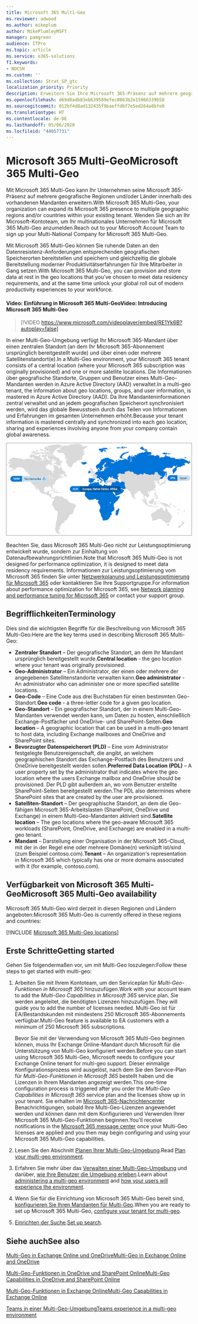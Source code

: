 ```yaml
---
title: Microsoft 365 Multi-Geo
ms.reviewer: adwood
ms.author: mikeplum
author: MikePlumleyMSFT
manager: pamgreen
audience: ITPro
ms.topic: article
ms.service: o365-solutions
f1.keywords:
- NOCSH
ms.custom: ''
ms.collection: Strat_SP_gtc
localization_priority: Priority
description: Erweitern Sie Ihre Microsoft 365-Präsenz auf mehrere geografische Regionen mit Microsoft 365 Multi-Geo.
ms.openlocfilehash: d69d8adb83eb639589efec0863b2e15966339b58
ms.sourcegitcommit: 012bf4d8ad132435f9baeffd6f7e5ed264a8bfe0
ms.translationtype: HT
ms.contentlocale: de-DE
ms.lasthandoff: 05/06/2020
ms.locfileid: "44057731"
---
```

# <a name="microsoft-365-multi-geo"></a><span data-ttu-id="49c18-103">Microsoft 365 Multi-Geo</span><span class="sxs-lookup"><span data-stu-id="49c18-103">Microsoft 365 Multi-Geo</span></span>

<span data-ttu-id="49c18-104">Mit Microsoft 365 Multi-Geo kann Ihr Unternehmen seine Microsoft 365-Präsenz auf mehrere geografische Regionen und/oder Länder innerhalb des vorhandenen Mandanten erweitern.</span><span class="sxs-lookup"><span data-stu-id="49c18-104">With Microsoft 365 Multi-Geo, your organization can expand its Microsoft 365 presence to multiple geographic regions and/or countries within your existing tenant.</span></span> <span data-ttu-id="49c18-105">Wenden Sie sich an Ihr Microsoft-Kontoteam, um Ihr multinationales Unternehmen für Microsoft 365 Multi-Geo anzumelden.</span><span class="sxs-lookup"><span data-stu-id="49c18-105">Reach out to your Microsoft Account Team to sign up your Multi-National Company for Microsoft 365 Multi-Geo.</span></span>
  
<span data-ttu-id="49c18-106">Mit Microsoft 365 Multi-Geo können Sie ruhende Daten an den Datenresistenz-Anforderungen entsprechenden geografischen Speicherorten bereitstellen und speichern und gleichzeitig die globale Bereitstellung moderner Produktivitätserfahrungen für Ihre Mitarbeiter in Gang setzen.</span><span class="sxs-lookup"><span data-stu-id="49c18-106">With Microsoft 365 Multi-Geo, you can provision and store data at rest in the geo locations that you've chosen to meet data residency requirements, and at the same time unlock your global roll out of modern productivity experiences to your workforce.</span></span>

#### <a name="video-introducing-microsoft-365-multi-geo"></a><span data-ttu-id="49c18-107">Video: Einführung in Microsoft 365 Multi-Geo</span><span class="sxs-lookup"><span data-stu-id="49c18-107">Video: Introducing Microsoft 365 Multi-Geo</span></span>

> [!VIDEO https://www.microsoft.com/videoplayer/embed/RE1Yk6B?autoplay=false]

<span data-ttu-id="49c18-108">In einer Multi-Geo-Umgebung verfügt Ihr Microsoft 365-Mandant über einen zentralen Standort (an dem Ihr Microsoft 365-Abonnement ursprünglich bereitgestellt wurde) und über einen oder mehrere Satellitenstandort(e).</span><span class="sxs-lookup"><span data-stu-id="49c18-108">In a Multi-Geo environment, your Microsoft 365 tenant consists of a central location (where your Microsoft 365 subscription was originally provisioned) and one or more satellite locations.</span></span> <span data-ttu-id="49c18-109">Die Informationen über geografische Standorte, Gruppen und Benutzer eines Multi-Geo-Mandanten werden in Azure Active Directory (AAD) verwaltet.</span><span class="sxs-lookup"><span data-stu-id="49c18-109">In a multi-geo tenant, the information about geo locations, groups, and user information, is mastered in Azure Active Directory (AAD).</span></span> <span data-ttu-id="49c18-110">Da Ihre Mandanteninformationen zentral verwaltet und an jedem geografischen Speicherort synchronisiert werden, wird das globale Bewusstsein durch das Teilen von Informationen und Erfahrungen im gesamten Unternehmen erhöht.</span><span class="sxs-lookup"><span data-stu-id="49c18-110">Because your tenant information is mastered centrally and synchronized into each geo location, sharing and experiences involving anyone from your company contain global awareness.</span></span>

![Screenshot der Multi-Geo-Zuordnung aus der SharePoint-Admin Center](media/multi-geo-world-map.png)

<span data-ttu-id="49c18-112">Beachten Sie, dass Microsoft 365 Multi-Geo nicht zur Leistungsoptimierung entwickelt wurde, sondern zur Einhaltung von Datenaufbewahrungsrichtlinien.</span><span class="sxs-lookup"><span data-stu-id="49c18-112">Note that Microsoft 365 Multi-Geo is not designed for performance optimization, it is designed to meet data residency requirements.</span></span> <span data-ttu-id="49c18-113">Informationen zur Leistungsoptimierung vom Microsoft 365 finden Sie unter [Netzwerkplanung und Leistungsoptimierung für Microsoft 365](https://support.office.com/article/e5f1228c-da3c-4654-bf16-d163daee8848) oder kontaktieren Sie Ihre Supportgruppe.</span><span class="sxs-lookup"><span data-stu-id="49c18-113">For information about performance optimization for Microsoft 365, see [Network planning and performance tuning for Microsoft 365](https://support.office.com/article/e5f1228c-da3c-4654-bf16-d163daee8848) or contact your support group.</span></span>

## <a name="terminology"></a><span data-ttu-id="49c18-114">Begrifflichkeiten</span><span class="sxs-lookup"><span data-stu-id="49c18-114">Terminology</span></span>

<span data-ttu-id="49c18-115">Dies sind die wichtigsten Begriffe für die Beschreibung von Microsoft 365 Multi-Geo:</span><span class="sxs-lookup"><span data-stu-id="49c18-115">Here are the key terms used in describing Microsoft 365 Multi-Geo:</span></span>

- <span data-ttu-id="49c18-116">**Zentraler Standort** – Der geografische Standort, an dem Ihr Mandant ursprünglich bereitgestellt wurde.</span><span class="sxs-lookup"><span data-stu-id="49c18-116">**Central location** - the geo location where your tenant was originally provisioned.</span></span>
- <span data-ttu-id="49c18-117">**Geo-Administrator** – Ein Administrator, der einen oder mehrere der angegebenen Satellitenstandorte verwalten kann.</span><span class="sxs-lookup"><span data-stu-id="49c18-117">**Geo administrator** - An administrator who can administer one or more specified satellite locations.</span></span>
- <span data-ttu-id="49c18-118">**Geo-Code** – Eine Code aus drei Buchstaben für einen bestimmten Geo-Standort.</span><span class="sxs-lookup"><span data-stu-id="49c18-118">**Geo code** - a three-letter code for a given geo location.</span></span>
- <span data-ttu-id="49c18-119">**Geo-Standort** – Ein geografischer Standort, der in einem Multi-Geo-Mandanten verwendet werden kann, um Daten zu hosten, einschließlich Exchange-Postfächer und OneDrive- und SharePoint-Seiten.</span><span class="sxs-lookup"><span data-stu-id="49c18-119">**Geo location** – A geographic location that can be used in a multi-geo tenant to host data, including Exchange mailboxes and OneDrive and SharePoint sites.</span></span>
- <span data-ttu-id="49c18-120">**Bevorzugter Datenspeicherort (PLD)** – Eine vom Administrator festgelegte Benutzereigenschaft, die angibt, an welchem geographischen Standort das Exchange-Postfach des Benutzers und OneDrive bereitgestellt werden sollen.</span><span class="sxs-lookup"><span data-stu-id="49c18-120">**Preferred Data Location (PDL)** – A user property set by the administrator that indicates where the geo location where the users Exchange mailbox and OneDrive should be provisioned.</span></span> <span data-ttu-id="49c18-121">Der PLD gibt außerdem an, wo vom Benutzer erstellte SharePoint-Seiten bereitgestellt werden.</span><span class="sxs-lookup"><span data-stu-id="49c18-121">The PDL also determines where SharePoint sites that are created by the user are provisioned.</span></span>
- <span data-ttu-id="49c18-122">**Satelliten-Standort** – Der geographische Standort, an dem die Geo-fähigen Microsoft 365-Arbeitslasten (SharePoint, OneDrive und Exchange) in einem Multi-Geo-Mandanten aktiviert sind.</span><span class="sxs-lookup"><span data-stu-id="49c18-122">**Satellite location** – The geo locations where the geo-aware Microsoft 365 workloads (SharePoint, OneDrive, and Exchange) are enabled in a multi-geo tenant.</span></span>
- <span data-ttu-id="49c18-123">**Mandant** – Darstellung einer Organisation in der Microsoft 365-Cloud, mit der in der Regel eine oder mehrere Domäne(n) verknüpft ist/sind (zum Beispiel contoso.com).</span><span class="sxs-lookup"><span data-stu-id="49c18-123">**Tenant** – An organization's representation in Microsoft 365 which typically has one or more domains associated with it (for example, contoso.com).</span></span>

## <a name="microsoft-365-multi-geo-availability"></a><span data-ttu-id="49c18-124">Verfügbarkeit von Microsoft 365 Multi-Geo</span><span class="sxs-lookup"><span data-stu-id="49c18-124">Microsoft 365 Multi-Geo availability</span></span>

<span data-ttu-id="49c18-125">Microsoft 365 Multi-Geo wird derzeit in diesen Regionen und Ländern angeboten:</span><span class="sxs-lookup"><span data-stu-id="49c18-125">Microsoft 365 Multi-Geo is currently offered in these regions and countries:</span></span>

[!INCLUDE [Microsoft 365 Multi-Geo locations](includes/office-365-multi-geo-locations.md)]

## <a name="getting-started"></a><span data-ttu-id="49c18-126">Erste Schritte</span><span class="sxs-lookup"><span data-stu-id="49c18-126">Getting started</span></span>

<span data-ttu-id="49c18-127">Gehen Sie folgendermaßen vor, um mit Multi-Geo loszulegen:</span><span class="sxs-lookup"><span data-stu-id="49c18-127">Follow these steps to get started with multi-geo:</span></span>

1. <span data-ttu-id="49c18-128">Arbeiten Sie mit Ihrem Kontoteam, um den Serviceplan für _Multi-Geo-Funktionen in Microsoft 365_ hinzuzufügen.</span><span class="sxs-lookup"><span data-stu-id="49c18-128">Work with your account team to add the _Multi-Geo Capabilities in Microsoft 365_ service plan.</span></span> <span data-ttu-id="49c18-129">Sie werden angeleitet, die benötigten Lizenzen hinzuzufügen.</span><span class="sxs-lookup"><span data-stu-id="49c18-129">They will guide you to add the number of licenses needed.</span></span> <span data-ttu-id="49c18-130">Multi-Geo ist für EA/Bestandskunden mit mindestens 250 Microsoft 365-Abonnements verfügbar.</span><span class="sxs-lookup"><span data-stu-id="49c18-130">Multi-Geo feature is available to EA customers with a minimum of 250 Microsoft 365 subscriptions.</span></span>

   <span data-ttu-id="49c18-131">Bevor Sie mit der Verwendung von Microsoft 365 Multi-Geo beginnen können, muss Ihr Exchange Online-Mandant durch Microsoft für die Unterstützung von Multi-Geo konfiguriert werden.</span><span class="sxs-lookup"><span data-stu-id="49c18-131">Before you can start using Microsoft 365 Multi-Geo, Microsoft needs to configure your Exchange Online tenant for multi-geo support.</span></span> <span data-ttu-id="49c18-132">Dieser einmalige Konfigurationsprozess wird ausgelöst, nach dem Sie den Service-Plan für *Multi-Geo-Funktionen in Microsoft 365* bestellt haben und die Lizenzen in Ihrem Mandanten angezeigt werden.</span><span class="sxs-lookup"><span data-stu-id="49c18-132">This one-time configuration process is triggered after you order the *Multi-Geo Capabilities in Microsoft 365* service plan and the licenses show up in your tenant.</span></span> <span data-ttu-id="49c18-133">Sie erhalten im [Microsoft 365-Nachrichtencenter](https://support.office.com/article/38FB3333-BFCC-4340-A37B-DEDA509C2093) Benachrichtigungen, sobald Ihre Multi-Geo-Lizenzen angewendet werden und können dann mit dem Konfigurieren und Verwenden Ihrer Microsoft 365 Multi-Geo-Funktionen beginnen.</span><span class="sxs-lookup"><span data-stu-id="49c18-133">You'll receive notifications in the [Microsoft 365 message center](https://support.office.com/article/38FB3333-BFCC-4340-A37B-DEDA509C2093) once your Multi-Geo licenses are applied and you then may begin configuring and using your Microsoft 365 Multi-Geo capabilities.</span></span>

2. <span data-ttu-id="49c18-134">Lesen Sie den Abschnitt [Planen Ihrer Multi-Geo-Umgebung](plan-for-multi-geo.md).</span><span class="sxs-lookup"><span data-stu-id="49c18-134">Read [Plan your multi-geo environment](plan-for-multi-geo.md).</span></span>

3. <span data-ttu-id="49c18-135">Erfahren Sie mehr über das [Verwalten einer Multi-Geo-Umgebung](administering-a-multi-geo-environment.md) und darüber, [wie Ihre Benutzer die Umgebung erleben](multi-geo-user-experience.md).</span><span class="sxs-lookup"><span data-stu-id="49c18-135">Learn about [administering a multi-geo environment](administering-a-multi-geo-environment.md) and [how your users will experience the environment](multi-geo-user-experience.md).</span></span>

4. <span data-ttu-id="49c18-136">Wenn Sie für die Einrichtung von Microsoft 365 Multi-Geo bereit sind, [konfigurieren Sie Ihren Mandanten für Multi-Geo](multi-geo-tenant-configuration.md).</span><span class="sxs-lookup"><span data-stu-id="49c18-136">When you are ready to set up Microsoft 365 Multi-Geo, [configure your tenant for multi-geo](multi-geo-tenant-configuration.md).</span></span>

5. <span data-ttu-id="49c18-137">[Einrichten der Suche](configure-search-for-multi-geo.md).</span><span class="sxs-lookup"><span data-stu-id="49c18-137">[Set up search](configure-search-for-multi-geo.md).</span></span>

## <a name="see-also"></a><span data-ttu-id="49c18-138">Siehe auch</span><span class="sxs-lookup"><span data-stu-id="49c18-138">See also</span></span>

[<span data-ttu-id="49c18-139">Multi-Geo in Exchange Online und OneDrive</span><span class="sxs-lookup"><span data-stu-id="49c18-139">Multi-Geo in Exchange Online and OneDrive</span></span>](https://Aka.ms/GoMultiGeo)

[<span data-ttu-id="49c18-140">Multi-Geo-Funktionen in OneDrive und SharePoint Online</span><span class="sxs-lookup"><span data-stu-id="49c18-140">Multi-Geo Capabilities in OneDrive and SharePoint Online</span></span>](https://docs.microsoft.com/office365/enterprise/multi-geo-capabilities-in-onedrive-and-sharepoint-online-in-office-365)

[<span data-ttu-id="49c18-141">Multi-Geo-Funktionen in Exchange Online</span><span class="sxs-lookup"><span data-stu-id="49c18-141">Multi-Geo Capabilities in Exchange Online</span></span>](https://docs.microsoft.com/office365/enterprise/multi-geo-capabilities-in-exchange-online)

[<span data-ttu-id="49c18-142">Teams in einer Multi-Geo-Umgebung</span><span class="sxs-lookup"><span data-stu-id="49c18-142">Teams experience in a multi-geo environment</span></span>](https://docs.microsoft.com/microsoftteams/teams-experience-o365odb-spo-multi-geo)
